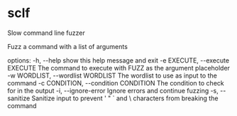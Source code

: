# sclf
Slow command line fuzzer

Fuzz a command with a list of arguments

options:
  -h, --help            show this help message and exit
  -e EXECUTE, --execute EXECUTE
                        The command to execute with FUZZ as the argument
                        placeholder
  -w WORDLIST, --wordlist WORDLIST
                        The wordlist to use as input to the command
  -c CONDITION, --condition CONDITION
                        The condition to check for in the output
  -i, --ignore-error    Ignore errors and continue fuzzing
  -s, --sanitize        Sanitize input to prevent ' " ` and \ characters from
                        breaking the command
